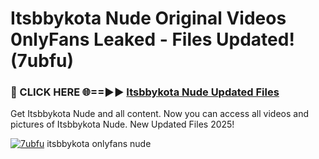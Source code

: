 # Itsbbykota Nude Original Videos 0nlyFans Leaked - Files Updated! (7ubfu)

<h3>🔴 CLICK HERE 🌐==►► <a href="https://tinyurl.com/yrmya6cz" rel="nofollow">Itsbbykota Nude Updated Files</a></h3>

Get Itsbbykota Nude and all content. Now you can access all videos and pictures of Itsbbykota Nude. New Updated Files 2025!

[![7ubfu](https://i.imgur.com/FMdXYCs.gif)](https://tinyurl.com/yrmya6cz)
itsbbykota onlyfans nude
